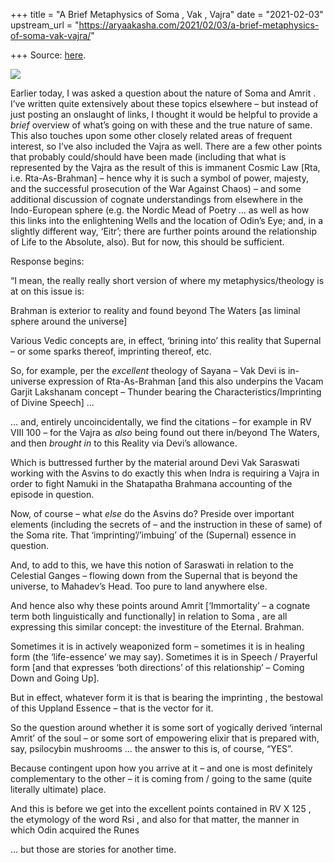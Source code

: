 +++
title = "A Brief Metaphysics of Soma , Vak , Vajra"
date = "2021-02-03"
upstream_url = "https://aryaakasha.com/2021/02/03/a-brief-metaphysics-of-soma-vak-vajra/"

+++
Source: [here](https://aryaakasha.com/2021/02/03/a-brief-metaphysics-of-soma-vak-vajra/).

![](https://aryaakasha.files.wordpress.com/2021/02/10750147_la-preparation-du-soma.jpg?w=1021)

Earlier today, I was asked a question about the nature of Soma and Amrit
. I’ve written quite extensively about these topics elsewhere – but
instead of just posting an onslaught of links, I thought it would be
helpful to provide a *brief* overview of what’s going on with these and
the true nature of same. This also touches upon some other closely
related areas of frequent interest, so I’ve also included the Vajra as
well. There are a few other points that probably could/should have been
made (including that what is represented by the Vajra as the result of
this is immanent Cosmic Law \[Rta, i.e. Rta-As-Brahman\] – hence why it
is such a symbol of power, majesty, and the successful prosecution of
the War Against Chaos) – and some additional discussion of cognate
understandings from elsewhere in the Indo-European sphere (e.g. the
Nordic Mead of Poetry … as well as how this links into the enlightening
Wells and the location of Odin’s Eye; and, in a slightly different way,
‘Eitr’; there are further points around the relationship of Life to the
Absolute, also). But for now, this should be sufficient.

Response begins:

“I mean, the really really short version of where my
metaphysics/theology is at on this issue is:

Brahman is exterior to reality and found beyond The Waters \[as liminal
sphere around the universe\]

Various Vedic concepts are, in effect, ‘brining into’ this reality that
Supernal – or some sparks thereof, imprinting thereof, etc.

So, for example, per the *excellent* theology of Sayana – Vak Devi is
in-universe expression of Rta-As-Brahman \[and this also underpins the
Vacam Garjit Lakshanam concept – Thunder bearing the
Characteristics/Imprinting of Divine Speech\] …

… and, entirely uncoincidentally, we find the citations – for example in
RV VIII 100 – for the Vajra as *also* being found out there in/beyond
The Waters, and then *brought in* to this Reality via Devi’s allowance.

Which is buttressed further by the material around Devi Vak Saraswati
working with the Asvins to do exactly this when Indra is requiring a
Vajra in order to fight Namuki in the Shatapatha Brahmana accounting of
the episode in question.

Now, of course – what *else* do the Asvins do? Preside over important
elements (including the secrets of – and the instruction in these of
same) of the Soma rite. That ‘imprinting’/’imbuing’ of the (Supernal)
essence in question.

And, to add to this, we have this notion of Saraswati in relation to the
Celestial Ganges – flowing down from the Supernal that is beyond the
universe, to Mahadev’s Head. Too pure to land anywhere else.

And hence also why these points around Amrit \[‘Immortality’ – a cognate
term both linguistically and functionally\] in relation to Soma , are
all expressing this similar concept: the investiture of the Eternal.
Brahman.

Sometimes it is in actively weaponized form – sometimes it is in healing
form (the ‘life-essence’ we may say). Sometimes it is in Speech /
Prayerful form \[and that expresses ‘both directions’ of this
relationship’ – Coming Down and Going Up\].

But in effect, whatever form it is that is bearing the imprinting , the
bestowal of this Uppland Essence – that is the vector for it.

So the question around whether it is some sort of yogically derived
‘internal Amrit’ of the soul – or some sort of empowering elixir that is
prepared with, say, psilocybin mushrooms … the answer to this is, of
course, “YES”.

Because contingent upon how you arrive at it – and one is most
definitely complementary to the other – it is coming from / going to the
same (quite literally ultimate) place.

And this is before we get into the excellent points contained in RV X
125 , the etymology of the word Rsi , and also for that matter, the
manner in which Odin acquired the Runes

… but those are stories for another time.
